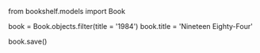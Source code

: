 from bookshelf.models import Book


book = Book.objects.filter(title = '1984')
book.title = 'Nineteen Eighty-Four'

book.save()
